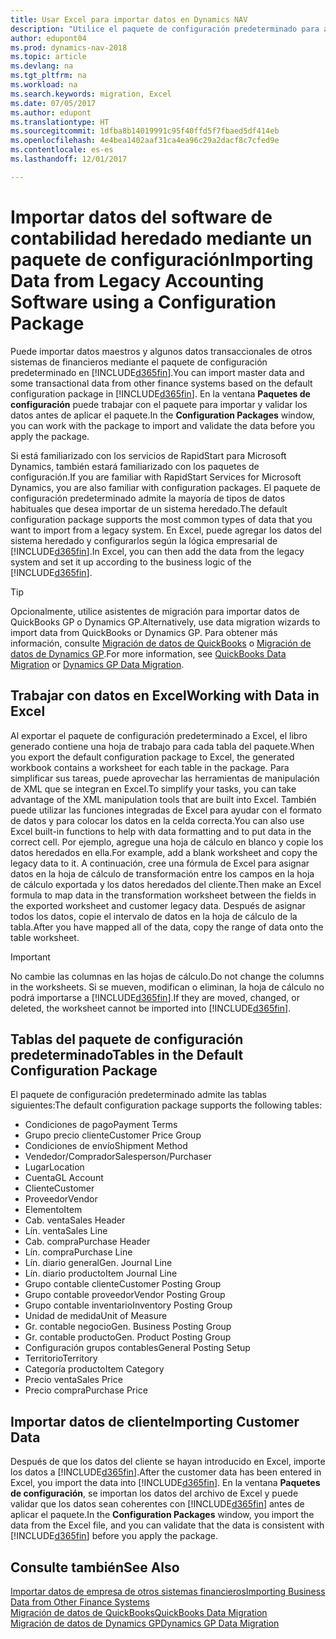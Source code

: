 ```yaml
---
title: Usar Excel para importar datos en Dynamics NAV
description: "Utilice el paquete de configuración predeterminado para agregar datos de cliente en Excel e importar los datos en Dynamics NAV."
author: edupont04
ms.prod: dynamics-nav-2018
ms.topic: article
ms.devlang: na
ms.tgt_pltfrm: na
ms.workload: na
ms.search.keywords: migration, Excel
ms.date: 07/05/2017
ms.author: edupont
ms.translationtype: HT
ms.sourcegitcommit: 1dfba8b14019991c95f40ffd5f7fbaed5df414eb
ms.openlocfilehash: 4e4bea1402aaf31ca4ea96c29a2dacf8c7cfed9e
ms.contentlocale: es-es
ms.lasthandoff: 12/01/2017

---
```

# <a name="importing-data-from-legacy-accounting-software-using-a-configuration-package"></a><span data-ttu-id="c239b-103">Importar datos del software de contabilidad heredado mediante un paquete de configuración</span><span class="sxs-lookup"><span data-stu-id="c239b-103">Importing Data from Legacy Accounting Software using a Configuration Package</span></span>
<span data-ttu-id="c239b-104">Puede importar datos maestros y algunos datos transaccionales de otros sistemas de financieros mediante el paquete de configuración predeterminado en [!INCLUDE[d365fin](includes/d365fin_md.md)].</span><span class="sxs-lookup"><span data-stu-id="c239b-104">You can import master data and some transactional data from other finance systems based on the default configuration package in [!INCLUDE[d365fin](includes/d365fin_md.md)].</span></span> <span data-ttu-id="c239b-105">En la ventana **Paquetes de configuración** puede trabajar con el paquete para importar y validar los datos antes de aplicar el paquete.</span><span class="sxs-lookup"><span data-stu-id="c239b-105">In the **Configuration Packages** window, you can work with the package to import and validate the data before you apply the package.</span></span>  

<span data-ttu-id="c239b-106">Si está familiarizado con los servicios de RapidStart para Microsoft Dynamics, también estará familiarizado con los paquetes de configuración.</span><span class="sxs-lookup"><span data-stu-id="c239b-106">If you are familiar with RapidStart Services for Microsoft Dynamics, you are also familiar with configuration packages.</span></span> <span data-ttu-id="c239b-107">El paquete de configuración predeterminado admite la mayoría de tipos de datos habituales que desea importar de un sistema heredado.</span><span class="sxs-lookup"><span data-stu-id="c239b-107">The default configuration package supports the most common types of data that you want to import from a legacy system.</span></span> <span data-ttu-id="c239b-108">En Excel, puede agregar los datos del sistema heredado y configurarlos según la lógica empresarial de [!INCLUDE[d365fin](includes/d365fin_md.md)].</span><span class="sxs-lookup"><span data-stu-id="c239b-108">In Excel, you can then add the data from the legacy system and set it up according to the business logic of the [!INCLUDE[d365fin](includes/d365fin_md.md)].</span></span>  

> [!TIP]  
>   <span data-ttu-id="c239b-109">Opcionalmente, utilice asistentes de migración para importar datos de QuickBooks GP o Dynamics GP.</span><span class="sxs-lookup"><span data-stu-id="c239b-109">Alternatively, use data migration wizards to import data from QuickBooks or Dynamics GP.</span></span> <span data-ttu-id="c239b-110">Para obtener más información, consulte [Migración de datos de QuickBooks](ui-extensions-quickbooks-data-migration.md) o [Migración de datos de Dynamics GP](ui-extensions-dynamicsgp-data-migration.md).</span><span class="sxs-lookup"><span data-stu-id="c239b-110">For more information, see [QuickBooks Data Migration](ui-extensions-quickbooks-data-migration.md) or [Dynamics GP Data Migration](ui-extensions-dynamicsgp-data-migration.md).</span></span>  

## <a name="working-with-data-in-excel"></a><span data-ttu-id="c239b-111">Trabajar con datos en Excel</span><span class="sxs-lookup"><span data-stu-id="c239b-111">Working with Data in Excel</span></span>
<span data-ttu-id="c239b-112">Al exportar el paquete de configuración predeterminado a Excel, el libro generado contiene una hoja de trabajo para cada tabla del paquete.</span><span class="sxs-lookup"><span data-stu-id="c239b-112">When you export the default configuration package to Excel, the generated workbook contains a worksheet for each table in the package.</span></span> <span data-ttu-id="c239b-113">Para simplificar sus tareas, puede aprovechar las herramientas de manipulación de XML que se integran en Excel.</span><span class="sxs-lookup"><span data-stu-id="c239b-113">To simplify your tasks, you can take advantage of the XML manipulation tools that are built into Excel.</span></span> <span data-ttu-id="c239b-114">También puede utilizar las funciones integradas de Excel para ayudar con el formato de datos y para colocar los datos en la celda correcta.</span><span class="sxs-lookup"><span data-stu-id="c239b-114">You can also use Excel built-in functions to help with data formatting and to put data in the correct cell.</span></span> <span data-ttu-id="c239b-115">Por ejemplo, agregue una hoja de cálculo en blanco y copie los datos heredados en ella.</span><span class="sxs-lookup"><span data-stu-id="c239b-115">For example, add a blank worksheet and copy the legacy data to it.</span></span> <span data-ttu-id="c239b-116">A continuación, cree una fórmula de Excel para asignar datos en la hoja de cálculo de transformación entre los campos en la hoja de cálculo exportada y los datos heredados del cliente.</span><span class="sxs-lookup"><span data-stu-id="c239b-116">Then make an Excel formula to map data in the transformation worksheet between the fields in the exported worksheet and customer legacy data.</span></span> <span data-ttu-id="c239b-117">Después de asignar todos los datos, copie el intervalo de datos en la hoja de cálculo de la tabla.</span><span class="sxs-lookup"><span data-stu-id="c239b-117">After you have mapped all of the data, copy the range of data onto the table worksheet.</span></span>  

> [!IMPORTANT]  
>  <span data-ttu-id="c239b-118">No cambie las columnas en las hojas de cálculo.</span><span class="sxs-lookup"><span data-stu-id="c239b-118">Do not change the columns in the worksheets.</span></span> <span data-ttu-id="c239b-119">Si se mueven, modifican o eliminan, la hoja de cálculo no podrá importarse a [!INCLUDE[d365fin](includes/d365fin_md.md)].</span><span class="sxs-lookup"><span data-stu-id="c239b-119">If they are moved, changed, or deleted, the worksheet cannot be imported into [!INCLUDE[d365fin](includes/d365fin_md.md)].</span></span>

## <a name="tables-in-the-default-configuration-package"></a><span data-ttu-id="c239b-120">Tablas del paquete de configuración predeterminado</span><span class="sxs-lookup"><span data-stu-id="c239b-120">Tables in the Default Configuration Package</span></span>
<span data-ttu-id="c239b-121">El paquete de configuración predeterminado admite las tablas siguientes:</span><span class="sxs-lookup"><span data-stu-id="c239b-121">The default configuration package supports the following tables:</span></span>

-   <span data-ttu-id="c239b-122">Condiciones de pago</span><span class="sxs-lookup"><span data-stu-id="c239b-122">Payment Terms</span></span>
-   <span data-ttu-id="c239b-123">Grupo precio cliente</span><span class="sxs-lookup"><span data-stu-id="c239b-123">Customer Price Group</span></span>
-   <span data-ttu-id="c239b-124">Condiciones de envío</span><span class="sxs-lookup"><span data-stu-id="c239b-124">Shipment Method</span></span>
-   <span data-ttu-id="c239b-125">Vendedor/Comprador</span><span class="sxs-lookup"><span data-stu-id="c239b-125">Salesperson/Purchaser</span></span>
-   <span data-ttu-id="c239b-126">Lugar</span><span class="sxs-lookup"><span data-stu-id="c239b-126">Location</span></span>
-   <span data-ttu-id="c239b-127">Cuenta</span><span class="sxs-lookup"><span data-stu-id="c239b-127">GL Account</span></span>
-   <span data-ttu-id="c239b-128">Cliente</span><span class="sxs-lookup"><span data-stu-id="c239b-128">Customer</span></span>
-   <span data-ttu-id="c239b-129">Proveedor</span><span class="sxs-lookup"><span data-stu-id="c239b-129">Vendor</span></span>
-   <span data-ttu-id="c239b-130">Elemento</span><span class="sxs-lookup"><span data-stu-id="c239b-130">Item</span></span>
-   <span data-ttu-id="c239b-131">Cab. venta</span><span class="sxs-lookup"><span data-stu-id="c239b-131">Sales Header</span></span>
-   <span data-ttu-id="c239b-132">Lín. venta</span><span class="sxs-lookup"><span data-stu-id="c239b-132">Sales Line</span></span>
-   <span data-ttu-id="c239b-133">Cab. compra</span><span class="sxs-lookup"><span data-stu-id="c239b-133">Purchase Header</span></span>
-   <span data-ttu-id="c239b-134">Lín. compra</span><span class="sxs-lookup"><span data-stu-id="c239b-134">Purchase Line</span></span>
-   <span data-ttu-id="c239b-135">Lín. diario general</span><span class="sxs-lookup"><span data-stu-id="c239b-135">Gen. Journal Line</span></span>
-   <span data-ttu-id="c239b-136">Lín. diario producto</span><span class="sxs-lookup"><span data-stu-id="c239b-136">Item Journal Line</span></span>
-   <span data-ttu-id="c239b-137">Grupo contable cliente</span><span class="sxs-lookup"><span data-stu-id="c239b-137">Customer Posting Group</span></span>
-   <span data-ttu-id="c239b-138">Grupo contable proveedor</span><span class="sxs-lookup"><span data-stu-id="c239b-138">Vendor Posting Group</span></span>
-   <span data-ttu-id="c239b-139">Grupo contable inventario</span><span class="sxs-lookup"><span data-stu-id="c239b-139">Inventory Posting Group</span></span>
-   <span data-ttu-id="c239b-140">Unidad de medida</span><span class="sxs-lookup"><span data-stu-id="c239b-140">Unit of Measure</span></span>
-   <span data-ttu-id="c239b-141">Gr. contable negocio</span><span class="sxs-lookup"><span data-stu-id="c239b-141">Gen. Business Posting Group</span></span>
-   <span data-ttu-id="c239b-142">Gr. contable producto</span><span class="sxs-lookup"><span data-stu-id="c239b-142">Gen. Product Posting Group</span></span>
-   <span data-ttu-id="c239b-143">Configuración grupos contables</span><span class="sxs-lookup"><span data-stu-id="c239b-143">General Posting Setup</span></span>
-   <span data-ttu-id="c239b-144">Territorio</span><span class="sxs-lookup"><span data-stu-id="c239b-144">Territory</span></span>
-   <span data-ttu-id="c239b-145">Categoría producto</span><span class="sxs-lookup"><span data-stu-id="c239b-145">Item Category</span></span>
-   <span data-ttu-id="c239b-146">Precio venta</span><span class="sxs-lookup"><span data-stu-id="c239b-146">Sales Price</span></span>
-   <span data-ttu-id="c239b-147">Precio compra</span><span class="sxs-lookup"><span data-stu-id="c239b-147">Purchase Price</span></span>

## <a name="importing-customer-data"></a><span data-ttu-id="c239b-148">Importar datos de cliente</span><span class="sxs-lookup"><span data-stu-id="c239b-148">Importing Customer Data</span></span>
<span data-ttu-id="c239b-149">Después de que los datos del cliente se hayan introducido en Excel, importe los datos a [!INCLUDE[d365fin](includes/d365fin_md.md)].</span><span class="sxs-lookup"><span data-stu-id="c239b-149">After the customer data has been entered in Excel, you import the data into [!INCLUDE[d365fin](includes/d365fin_md.md)].</span></span> <span data-ttu-id="c239b-150">En la ventana **Paquetes de configuración**, se importan los datos del archivo de Excel y puede validar que los datos sean coherentes con [!INCLUDE[d365fin](includes/d365fin_md.md)] antes de aplicar el paquete.</span><span class="sxs-lookup"><span data-stu-id="c239b-150">In the **Configuration Packages** window, you import the data from the Excel file, and you can validate that the data is consistent with [!INCLUDE[d365fin](includes/d365fin_md.md)] before you apply the package.</span></span>

## <a name="see-also"></a><span data-ttu-id="c239b-151">Consulte también</span><span class="sxs-lookup"><span data-stu-id="c239b-151">See Also</span></span>
[<span data-ttu-id="c239b-152">Importar datos de empresa de otros sistemas financieros</span><span class="sxs-lookup"><span data-stu-id="c239b-152">Importing Business Data from Other Finance Systems</span></span>](upload-data.md)  
[<span data-ttu-id="c239b-153">Migración de datos de QuickBooks</span><span class="sxs-lookup"><span data-stu-id="c239b-153">QuickBooks Data Migration</span></span>](ui-extensions-quickbooks-data-migration.md)  
[<span data-ttu-id="c239b-154">Migración de datos de Dynamics GP</span><span class="sxs-lookup"><span data-stu-id="c239b-154">Dynamics GP Data Migration</span></span>](ui-extensions-dynamicsgp-data-migration.md)


